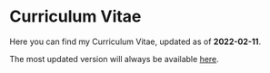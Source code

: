 # Curriculum Vitae

Here you can find my Curriculum Vitae, updated as of **2022-02-11**.

The most updated version will always be available [here](https://github.com/Jorge-Alda/Jorge-Alda/releases/latest).

